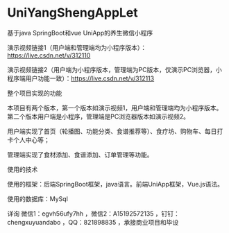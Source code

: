# UniYangShengAppLet
基于java SpringBoot和vue UniApp的养生微信小程序

演示视频链接1（用户端和管理端均为小程序版本）：https://live.csdn.net/v/312110

演示视频链接2（用户端为小程序版本，管理端为PC版本，仅演示PC浏览器，小程序端用户功能一致）：https://live.csdn.net/v/312113

整个项目实现的功能

本项目有两个版本，第一个版本如演示视频1，用户端和管理端均为小程序版本。第二个版本用户端是小程序，管理端是PC浏览器版本如演示视频2。

用户端实现了首页（轮播图、功能分类、食谱推荐等）、食疗坊、购物车、每日打卡个人中心等；

管理端实现了食材添加、食谱添加、订单管理等功能。

使用的技术

使用的框架：后端SpringBoot框架，java语言。前端UniApp框架，Vue.js语法。

使用的数据库：MySql

详询 微信1：egvh56ufy7hh ，微信2：A15192572135 ，钉钉：chengxuyuandabo ，QQ：821898835 ，承接商业项目和毕设
